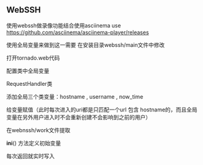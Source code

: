 ## WebSSH

使用webssh做录像功能结合使用asciinema
use https://github.com/asciinema/asciinema-player/releases



使用全局变量来做到这一需要 在安装目录webssh/main文件中修改

打开tornado.web代码

配置类中全局变量

RequestHandler类

添加全局三个类变量：hostname , username , now_time

给变量赋值（此时每次进入的uri都是只匹配一个url 包含 hostname的，而且全局变量在另外用户进入时不会重新创建不会影响到之前的用户）

在webnssh/work文件提取

__ini__() 方法定义初始变量

每次返回就实时写入

